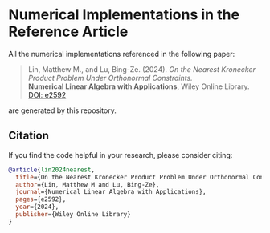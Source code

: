 # Numerical Implementations in the Reference Article

All the numerical implementations referenced in the following paper:

> Lin, Matthew M., and Lu, Bing-Ze. (2024). *On the Nearest Kronecker Product Problem Under Orthonormal Constraints.*  
> **Numerical Linear Algebra with Applications**, Wiley Online Library.  
> [DOI: e2592](https://onlinelibrary.wiley.com/doi/abs/10.1002/nla.2592)

are generated by this repository.

## Citation

If you find the code helpful in your research, please consider citing:

```bibtex
@article{lin2024nearest,
  title={On the Nearest Kronecker Product Problem Under Orthonormal Constraints},
  author={Lin, Matthew M and Lu, Bing-Ze},
  journal={Numerical Linear Algebra with Applications},
  pages={e2592},
  year={2024},
  publisher={Wiley Online Library}
}
